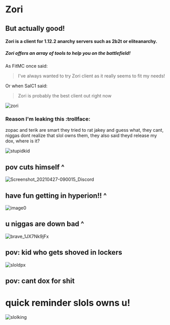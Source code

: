 # Zori
## But actually good!
#### Zori is a client for 1.12.2 anarchy servers such as 2b2t or eliteanarchy.
##### Zori offers an array of tools to help you on the battlefield!

As FitMC once said:
> I've always wanted to try
> Zori client as it really
> seems to fit my needs!
> 
Or when SalC1 said:
> Zori is probably the best client out right now
>

![zori](https://user-images.githubusercontent.com/66662410/116324024-27c1f680-a774-11eb-9d95-2e74b6cda6fb.jpeg)

### Reason I'm leaking this :trollface:

zopac and terik are smart
they tried to rat jakey and guess what, they cant, niggas dont realize that slol owns them, they also said theyd release my dox, where is it?

![stupidkid](https://user-images.githubusercontent.com/66662410/116324358-d9f9be00-a774-11eb-8524-91f966670f51.PNG)

## pov cuts himself ^

![Screenshot_20210427-090015_Discord](https://user-images.githubusercontent.com/66662410/116324176-7ec7cb80-a774-11eb-8986-9da3b92c3917.png)

## have fun getting in hyperion!! ^

![image0](https://user-images.githubusercontent.com/66662410/116324168-796a8100-a774-11eb-9ecc-18e66421250b.png)

## u niggas are down bad ^

![brave_1JX7Nk9jFx](https://user-images.githubusercontent.com/66662410/116324158-71aadc80-a774-11eb-956f-edf706ee2cf1.jpg)

## pov: kid who gets shoved in lockers

![sloldpx](https://user-images.githubusercontent.com/66662410/116324467-0ca3b680-a775-11eb-8f91-656fdbee4847.PNG)

## pov: cant dox for shit

# quick reminder slols owns u!

![slolking](https://user-images.githubusercontent.com/66662410/116324902-d61a6b80-a775-11eb-89c9-b3d31f85dcd5.PNG)

